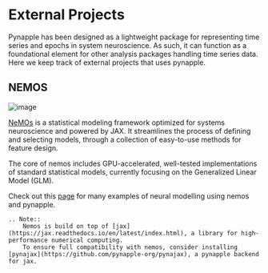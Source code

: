 # External Projects

Pynapple has been designed as a lightweight package for representing time series and epochs in system neuroscience.
As such, it can function as a foundational element for other analysis packages handling time series data. Here we keep track of external projects that uses pynapple.


## NEMOS

![image](https://raw.githubusercontent.com/flatironinstitute/nemos/main/docs/assets/glm_features_scheme.svg)

[NeMOs](https://nemos.readthedocs.io/en/stable/) is a statistical modeling framework optimized for systems neuroscience and powered by JAX. It streamlines the process of defining and selecting models, through a collection of easy-to-use methods for feature design.

The core of nemos includes GPU-accelerated, well-tested implementations of standard statistical models, currently focusing on the Generalized Linear Model (GLM). 

Check out this [page](https://nemos.readthedocs.io/en/stable/generated/neural_modeling/) for many examples of neural modelling using nemos and pynapple.

```{eval-rst}
.. Note::
	Nemos is build on top of [jax](https://jax.readthedocs.io/en/latest/index.html), a library for high-performance numerical computing.
	To ensure full compatibility with nemos, consider installing [pynajax](https://github.com/pynapple-org/pynajax), a pynapple backend for jax.
```